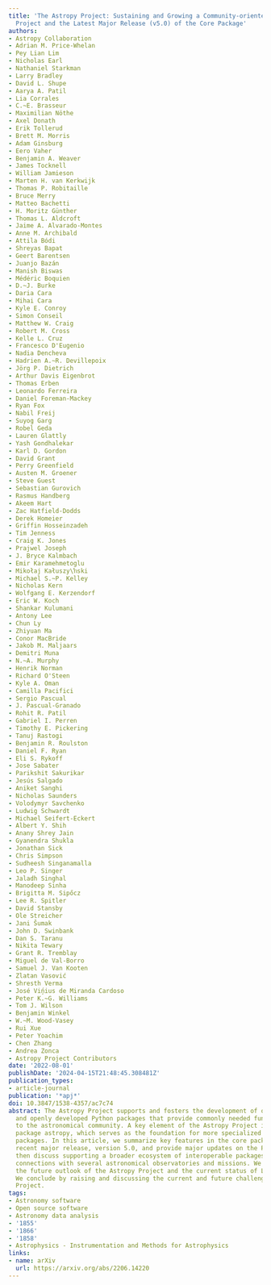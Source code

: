 ```yaml
---
title: 'The Astropy Project: Sustaining and Growing a Community-oriented Open-source
  Project and the Latest Major Release (v5.0) of the Core Package'
authors:
- Astropy Collaboration
- Adrian M. Price-Whelan
- Pey Lian Lim
- Nicholas Earl
- Nathaniel Starkman
- Larry Bradley
- David L. Shupe
- Aarya A. Patil
- Lia Corrales
- C.~E. Brasseur
- Maximilian Nöthe
- Axel Donath
- Erik Tollerud
- Brett M. Morris
- Adam Ginsburg
- Eero Vaher
- Benjamin A. Weaver
- James Tocknell
- William Jamieson
- Marten H. van Kerkwijk
- Thomas P. Robitaille
- Bruce Merry
- Matteo Bachetti
- H. Moritz Günther
- Thomas L. Aldcroft
- Jaime A. Alvarado-Montes
- Anne M. Archibald
- Attila Bódi
- Shreyas Bapat
- Geert Barentsen
- Juanjo Bazán
- Manish Biswas
- Médéric Boquien
- D.~J. Burke
- Daria Cara
- Mihai Cara
- Kyle E. Conroy
- Simon Conseil
- Matthew W. Craig
- Robert M. Cross
- Kelle L. Cruz
- Francesco D'Eugenio
- Nadia Dencheva
- Hadrien A.~R. Devillepoix
- Jörg P. Dietrich
- Arthur Davis Eigenbrot
- Thomas Erben
- Leonardo Ferreira
- Daniel Foreman-Mackey
- Ryan Fox
- Nabil Freij
- Suyog Garg
- Robel Geda
- Lauren Glattly
- Yash Gondhalekar
- Karl D. Gordon
- David Grant
- Perry Greenfield
- Austen M. Groener
- Steve Guest
- Sebastian Gurovich
- Rasmus Handberg
- Akeem Hart
- Zac Hatfield-Dodds
- Derek Homeier
- Griffin Hosseinzadeh
- Tim Jenness
- Craig K. Jones
- Prajwel Joseph
- J. Bryce Kalmbach
- Emir Karamehmetoglu
- Mikołaj Kałuszy\ŉski
- Michael S.~P. Kelley
- Nicholas Kern
- Wolfgang E. Kerzendorf
- Eric W. Koch
- Shankar Kulumani
- Antony Lee
- Chun Ly
- Zhiyuan Ma
- Conor MacBride
- Jakob M. Maljaars
- Demitri Muna
- N.~A. Murphy
- Henrik Norman
- Richard O'Steen
- Kyle A. Oman
- Camilla Pacifici
- Sergio Pascual
- J. Pascual-Granado
- Rohit R. Patil
- Gabriel I. Perren
- Timothy E. Pickering
- Tanuj Rastogi
- Benjamin R. Roulston
- Daniel F. Ryan
- Eli S. Rykoff
- Jose Sabater
- Parikshit Sakurikar
- Jesús Salgado
- Aniket Sanghi
- Nicholas Saunders
- Volodymyr Savchenko
- Ludwig Schwardt
- Michael Seifert-Eckert
- Albert Y. Shih
- Anany Shrey Jain
- Gyanendra Shukla
- Jonathan Sick
- Chris Simpson
- Sudheesh Singanamalla
- Leo P. Singer
- Jaladh Singhal
- Manodeep Sinha
- Brigitta M. Sipőcz
- Lee R. Spitler
- David Stansby
- Ole Streicher
- Jani Šumak
- John D. Swinbank
- Dan S. Taranu
- Nikita Tewary
- Grant R. Tremblay
- Miguel de Val-Borro
- Samuel J. Van Kooten
- Zlatan Vasović
- Shresth Verma
- José Viņ́ius de Miranda Cardoso
- Peter K.~G. Williams
- Tom J. Wilson
- Benjamin Winkel
- W.~M. Wood-Vasey
- Rui Xue
- Peter Yoachim
- Chen Zhang
- Andrea Zonca
- Astropy Project Contributors
date: '2022-08-01'
publishDate: '2024-04-15T21:48:45.308481Z'
publication_types:
- article-journal
publication: '*apj*'
doi: 10.3847/1538-4357/ac7c74
abstract: The Astropy Project supports and fosters the development of open-source
  and openly developed Python packages that provide commonly needed functionality
  to the astronomical community. A key element of the Astropy Project is the core
  package astropy, which serves as the foundation for more specialized projects and
  packages. In this article, we summarize key features in the core package as of the
  recent major release, version 5.0, and provide major updates on the Project. We
  then discuss supporting a broader ecosystem of interoperable packages, including
  connections with several astronomical observatories and missions. We also revisit
  the future outlook of the Astropy Project and the current status of Learn Astropy.
  We conclude by raising and discussing the current and future challenges facing the
  Project.
tags:
- Astronomy software
- Open source software
- Astronomy data analysis
- '1855'
- '1866'
- '1858'
- Astrophysics - Instrumentation and Methods for Astrophysics
links:
- name: arXiv
  url: https://arxiv.org/abs/2206.14220
---
```

